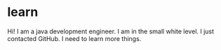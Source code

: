 # learn
Hi!
I am a java development engineer. I am in the small white level. 
I just contacted GitHub. I need to learn more things.
